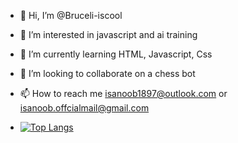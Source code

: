 - 👋 Hi, I’m @Bruceli-iscool
- 👀 I’m interested in javascript and ai training
- 🌱 I’m currently learning HTML, Javascript, Css
- 💞️ I’m looking to collaborate on a chess bot
- 📫 How to reach me isanoob1897@outlook.com or isanoob.offcialmail@gmail.com

- [![Top Langs](https://github-readme-stats.vercel.app/api/top-langs/?username=Bruceli-iscool)](https://github.com/Bruceli-iscool/github-readme-stats)

<!---
Bruceli-iscool/Bruceli-iscool is a ✨ special ✨ repository because its `README.md` (this file) appears on your GitHub profile.
You can click the Preview link to take a look at your changes.
--->
